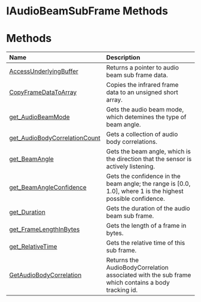 IAudioBeamSubFrame Methods  
==========================  

<span id="publicmethodsSection"></span>

Methods  
=======  

<table>
<colgroup>
<col width="30%" />
<col width="60%" />
</colgroup>
<thead>
<tr class="header">
<th align="left">Name</th>
<th align="left">Description</th>
</tr>
</thead>
<tbody>
<tr class="odd">
<td align="left"><a href="Methods/AccessUnderlyingBuffer.md">AccessUnderlyingBuffer</a></td>
<td align="left">Returns a pointer to audio beam sub frame data.</td>
</tr>
<tr class="even">
<td align="left"><a href="Methods/CopyFrameDataToArray.md">CopyFrameDataToArray</a></td>
<td align="left">Copies the infrared frame data to an unsigned short array.</td>
</tr>
<tr class="odd">
<td align="left"><a href="Methods/get_AudioBeamMode_Method.md">get_AudioBeamMode</a></td>
<td align="left">Gets the audio beam mode, which detemines the type of beam angle.</td>
</tr>
<tr class="even">
<td align="left"><a href="Methods/get.md">get_AudioBodyCorrelationCount</a></td>
<td align="left">Gets a collection of audio body correlations.</td>
</tr>
<tr class="odd">
<td align="left"><a href="Methods/get_BeamAngle_Method.md">get_BeamAngle</a></td>
<td align="left">Gets the beam angle, which is the direction that the sensor is actively listening.</td>
</tr>
<tr class="even">
<td align="left"><a href="Methods/get_BeamAngleConfidence.md">get_BeamAngleConfidence</a></td>
<td align="left">Gets the confidence in the beam angle; the range is [0.0, 1.0], where 1 is the highest possible confidence.</td>
</tr>
<tr class="odd">
<td align="left"><a href="Methods/get_Duration_Method.md">get_Duration</a></td>
<td align="left">Gets the duration of the audio beam sub frame.</td>
</tr>
<tr class="even">
<td align="left"><a href="Methods/get_FrameLengthInBytes.md">get_FrameLengthInBytes</a></td>
<td align="left">Gets the length of a frame in bytes.</td>
</tr>
<tr class="odd">
<td align="left"><a href="Methods/get_RelativeTime_Method.md">get_RelativeTime</a></td>
<td align="left">Gets the relative time of this sub frame.</td>
</tr>
<tr class="even">
<td align="left"><a href="Methods/GetAudioBodyCorrelation.md">GetAudioBodyCorrelation</a></td>
<td align="left">Returns the AudioBodyCorrelation associated with the sub frame which contains a body tracking id.</td>
</tr>
</tbody>
</table>



<!--Please do not edit the data in the comment block below.-->
<!--
TOCTitle : IAudioBeamSubFrame Methods
RLTitle : IAudioBeamSubFrame Methods
KeywordK : IAudioBeamSubFrame interface, methods
KeywordA : Methods.T:Microsoft.Kinect.kinect.IAudioBeamSubFrame
AssetID : Methods.T:Microsoft.Kinect.kinect.IAudioBeamSubFrame
Locale : en-us
CommunityContent : 1
TargetOS : Windows
TopicType : kbSyntax
DocSet : K4Wv2
ProjType : K4Wv2Proj
Technology : Kinect for Windows
Product : Kinect for Windows SDK v2
productversion : 20
-->
